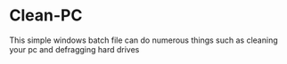 # Clean-PC

This simple windows batch file can do numerous things such as cleaning your pc and defragging hard drives
